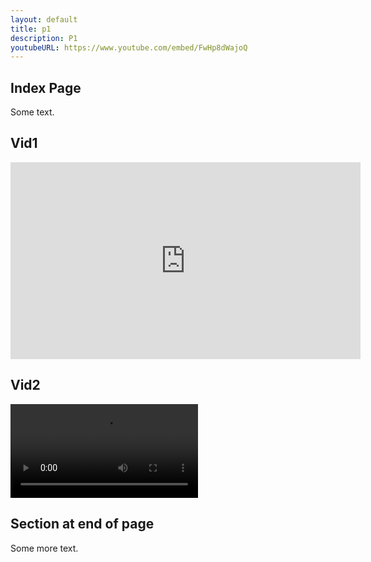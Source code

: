 ```yaml
---
layout: default
title: p1
description: P1
youtubeURL: https://www.youtube.com/embed/FwHp8dWajoQ
---
```


## Index Page

Some text.

## Vid1

<iframe width="560" height="315" src="https://www.youtube.com/embed/FwHp8dWajoQ" title="YouTube video player" frameborder="0" allow="accelerometer; autoplay; clipboard-write; encrypted-media; gyroscope; picture-in-picture" allowfullscreen></iframe>

## Vid2

<video src="https://user-images.githubusercontent.com/4244739/188079247-745ef374-2146-4408-aa73-1ec372c37173.mov" controls="controls" style="max-width: 730px;">
</video>

## Section at end of page

Some more text.
